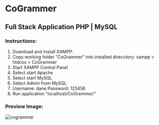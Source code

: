 # CoGrammer

## Full Stack Application PHP | MySQL

### Instructions:

1. Download and Install XAMPP.
2. Copy working folder "CoGrammer" into installed direcctory: xampp > htdcos > CoGrammer
3. Start XAMPP Control Panel
4. Select start Apache
5. Select start MySQL   
6. Select Admin from MySQL
7. Username: dane Password: 123456
8. Run application "localhost/CoGrammer/"

### Preview Image:

![cogrammer](https://user-images.githubusercontent.com/28485791/63467011-cb69e800-c464-11e9-86b3-6d4529ae98be.jpg)

